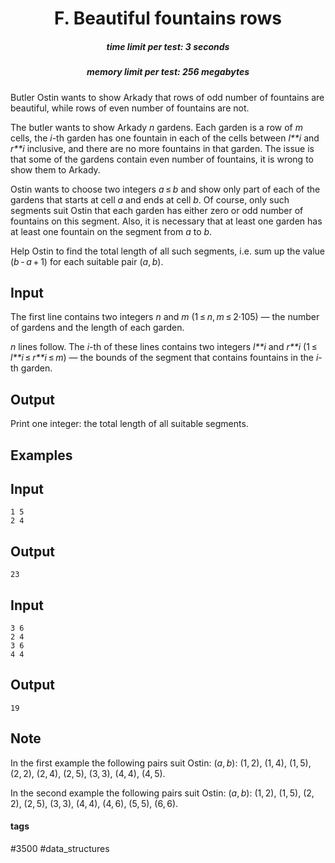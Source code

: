 <h1 style='text-align: center;'> F. Beautiful fountains rows</h1>

<h5 style='text-align: center;'>time limit per test: 3 seconds</h5>
<h5 style='text-align: center;'>memory limit per test: 256 megabytes</h5>

Butler Ostin wants to show Arkady that rows of odd number of fountains are beautiful, while rows of even number of fountains are not.

The butler wants to show Arkady *n* gardens. Each garden is a row of *m* cells, the *i*-th garden has one fountain in each of the cells between *l**i* and *r**i* inclusive, and there are no more fountains in that garden. The issue is that some of the gardens contain even number of fountains, it is wrong to show them to Arkady.

Ostin wants to choose two integers *a* ≤ *b* and show only part of each of the gardens that starts at cell *a* and ends at cell *b*. Of course, only such segments suit Ostin that each garden has either zero or odd number of fountains on this segment. Also, it is necessary that at least one garden has at least one fountain on the segment from *a* to *b*.

Help Ostin to find the total length of all such segments, i.e. sum up the value (*b* - *a* + 1) for each suitable pair (*a*, *b*).

## Input

The first line contains two integers *n* and *m* (1 ≤ *n*, *m* ≤ 2·105) — the number of gardens and the length of each garden.

*n* lines follow. The *i*-th of these lines contains two integers *l**i* and *r**i* (1 ≤ *l**i* ≤ *r**i* ≤ *m*) — the bounds of the segment that contains fountains in the *i*-th garden.

## Output

Print one integer: the total length of all suitable segments.

## Examples

## Input


```
1 5  
2 4  

```
## Output


```
23  

```
## Input


```
3 6  
2 4  
3 6  
4 4  

```
## Output


```
19  

```
## Note

In the first example the following pairs suit Ostin: (*a*, *b*): (1, 2), (1, 4), (1, 5), (2, 2), (2, 4), (2, 5), (3, 3), (4, 4), (4, 5).

In the second example the following pairs suit Ostin: (*a*, *b*): (1, 2), (1, 5), (2, 2), (2, 5), (3, 3), (4, 4), (4, 6), (5, 5), (6, 6).



#### tags 

#3500 #data_structures 